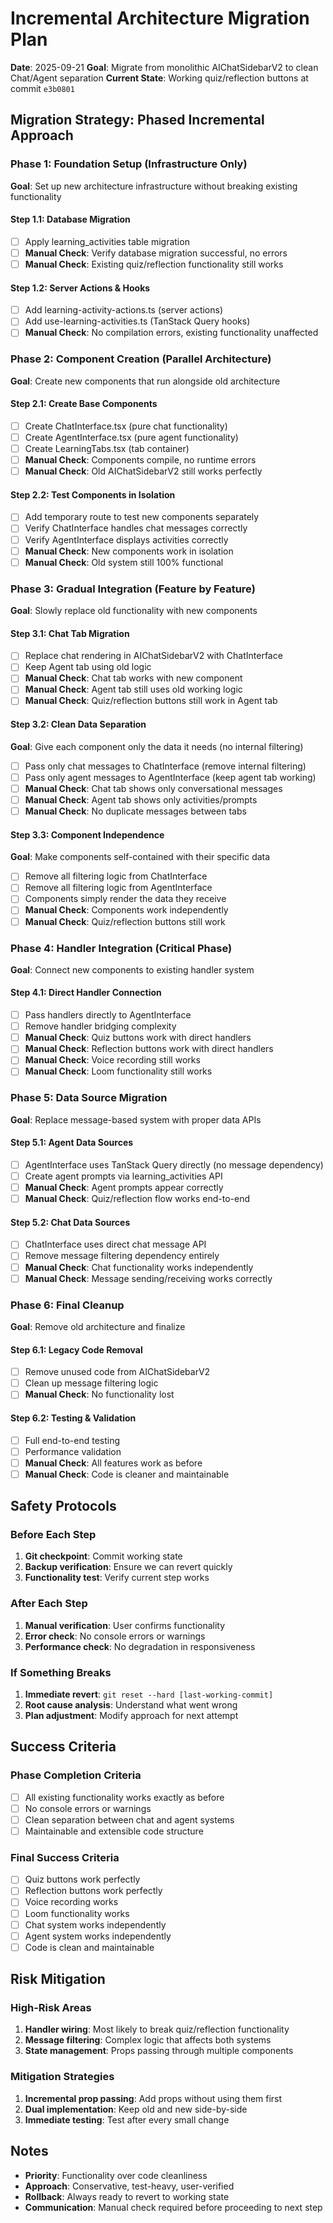 # Incremental Architecture Migration Plan
**Date**: 2025-09-21
**Goal**: Migrate from monolithic AIChatSidebarV2 to clean Chat/Agent separation
**Current State**: Working quiz/reflection buttons at commit `e3b0801`

## Migration Strategy: Phased Incremental Approach

### Phase 1: Foundation Setup (Infrastructure Only)
**Goal**: Set up new architecture infrastructure without breaking existing functionality

#### Step 1.1: Database Migration
- [ ] Apply learning_activities table migration
- [ ] **Manual Check**: Verify database migration successful, no errors
- [ ] **Manual Check**: Existing quiz/reflection functionality still works

#### Step 1.2: Server Actions & Hooks
- [ ] Add learning-activity-actions.ts (server actions)
- [ ] Add use-learning-activities.ts (TanStack Query hooks)
- [ ] **Manual Check**: No compilation errors, existing functionality unaffected

### Phase 2: Component Creation (Parallel Architecture)
**Goal**: Create new components that run alongside old architecture

#### Step 2.1: Create Base Components
- [ ] Create ChatInterface.tsx (pure chat functionality)
- [ ] Create AgentInterface.tsx (pure agent functionality)
- [ ] Create LearningTabs.tsx (tab container)
- [ ] **Manual Check**: Components compile, no runtime errors
- [ ] **Manual Check**: Old AIChatSidebarV2 still works perfectly

#### Step 2.2: Test Components in Isolation
- [ ] Add temporary route to test new components separately
- [ ] Verify ChatInterface handles chat messages correctly
- [ ] Verify AgentInterface displays activities correctly
- [ ] **Manual Check**: New components work in isolation
- [ ] **Manual Check**: Old system still 100% functional

### Phase 3: Gradual Integration (Feature by Feature)
**Goal**: Slowly replace old functionality with new components

#### Step 3.1: Chat Tab Migration
- [ ] Replace chat rendering in AIChatSidebarV2 with ChatInterface
- [ ] Keep Agent tab using old logic
- [ ] **Manual Check**: Chat tab works with new component
- [ ] **Manual Check**: Agent tab still uses old working logic
- [ ] **Manual Check**: Quiz/reflection buttons still work in Agent tab

#### Step 3.2: Clean Data Separation
**Goal**: Give each component only the data it needs (no internal filtering)
- [ ] Pass only chat messages to ChatInterface (remove internal filtering)
- [ ] Pass only agent messages to AgentInterface (keep agent tab working)
- [ ] **Manual Check**: Chat tab shows only conversational messages
- [ ] **Manual Check**: Agent tab shows only activities/prompts
- [ ] **Manual Check**: No duplicate messages between tabs

#### Step 3.3: Component Independence
**Goal**: Make components self-contained with their specific data
- [ ] Remove all filtering logic from ChatInterface
- [ ] Remove all filtering logic from AgentInterface
- [ ] Components simply render the data they receive
- [ ] **Manual Check**: Components work independently
- [ ] **Manual Check**: Quiz/reflection buttons still work

### Phase 4: Handler Integration (Critical Phase)
**Goal**: Connect new components to existing handler system

#### Step 4.1: Direct Handler Connection
- [ ] Pass handlers directly to AgentInterface
- [ ] Remove handler bridging complexity
- [ ] **Manual Check**: Quiz buttons work with direct handlers
- [ ] **Manual Check**: Reflection buttons work with direct handlers
- [ ] **Manual Check**: Voice recording still works
- [ ] **Manual Check**: Loom functionality still works

### Phase 5: Data Source Migration
**Goal**: Replace message-based system with proper data APIs

#### Step 5.1: Agent Data Sources
- [ ] AgentInterface uses TanStack Query directly (no message dependency)
- [ ] Create agent prompts via learning_activities API
- [ ] **Manual Check**: Agent prompts appear correctly
- [ ] **Manual Check**: Quiz/reflection flow works end-to-end

#### Step 5.2: Chat Data Sources
- [ ] ChatInterface uses direct chat message API
- [ ] Remove message filtering dependency entirely
- [ ] **Manual Check**: Chat functionality works independently
- [ ] **Manual Check**: Message sending/receiving works correctly

### Phase 6: Final Cleanup
**Goal**: Remove old architecture and finalize

#### Step 6.1: Legacy Code Removal
- [ ] Remove unused code from AIChatSidebarV2
- [ ] Clean up message filtering logic
- [ ] **Manual Check**: No functionality lost

#### Step 6.2: Testing & Validation
- [ ] Full end-to-end testing
- [ ] Performance validation
- [ ] **Manual Check**: All features work as before
- [ ] **Manual Check**: Code is cleaner and maintainable

## Safety Protocols

### Before Each Step
1. **Git checkpoint**: Commit working state
2. **Backup verification**: Ensure we can revert quickly
3. **Functionality test**: Verify current step works

### After Each Step
1. **Manual verification**: User confirms functionality
2. **Error check**: No console errors or warnings
3. **Performance check**: No degradation in responsiveness

### If Something Breaks
1. **Immediate revert**: `git reset --hard [last-working-commit]`
2. **Root cause analysis**: Understand what went wrong
3. **Plan adjustment**: Modify approach for next attempt

## Success Criteria

### Phase Completion Criteria
- [ ] All existing functionality works exactly as before
- [ ] No console errors or warnings
- [ ] Clean separation between chat and agent systems
- [ ] Maintainable and extensible code structure

### Final Success Criteria
- [ ] Quiz buttons work perfectly
- [ ] Reflection buttons work perfectly
- [ ] Voice recording works
- [ ] Loom functionality works
- [ ] Chat system works independently
- [ ] Agent system works independently
- [ ] Code is clean and maintainable

## Risk Mitigation

### High-Risk Areas
1. **Handler wiring**: Most likely to break quiz/reflection functionality
2. **Message filtering**: Complex logic that affects both systems
3. **State management**: Props passing through multiple components

### Mitigation Strategies
1. **Incremental prop passing**: Add props without using them first
2. **Dual implementation**: Keep old and new side-by-side
3. **Immediate testing**: Test after every small change

## Notes
- **Priority**: Functionality over code cleanliness
- **Approach**: Conservative, test-heavy, user-verified
- **Rollback**: Always ready to revert to working state
- **Communication**: Manual check required before proceeding to next step